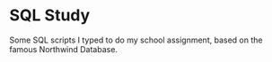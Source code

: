 # SQL Study

Some SQL scripts I typed to do my school assignment, based on the famous Northwind Database.
